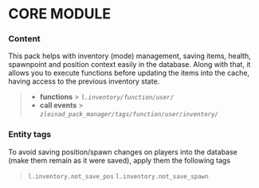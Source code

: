 # CORE MODULE

### Content

This pack helps with inventory (mode) management, saving items, health, spawnpoint and position context easily in the database. Along with that, it allows you to execute functions before updating the items into the cache, having access to the previous inventory state.
> - **functions**   > _`l.inventory/function/user/`_
> - **call events** > _`zleinad_pack_manager/tags/function/user/inventory/`_

### Entity tags
To avoid saving position/spawn changes on players into the database (make them remain as it were saved), apply them the following tags
> `l.inventory.not_save_pos`
> `l.inventory.not_save_spawn`
